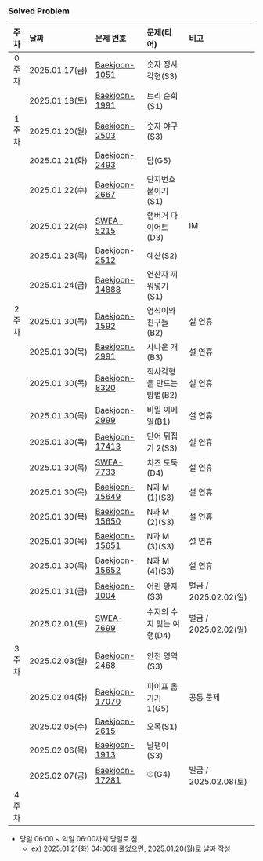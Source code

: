 ### Solved Problem

| 주차  | 날짜              | 문제 번호               | 문제(티어)     | 비고                 |
|:----------:|:----------------|:--------------------|:----------------|:-------------------|
| 0주차 | 2025.01.17(금)   | [Baekjoon-1051](https://www.acmicpc.net/problem/1051)        | 숫자 정사각형(S3)     |                                                                                                |
|     | 2025.01.18(토)   | [Baekjoon-1991](https://www.acmicpc.net/problem/1991)     | 트리 순회(S1)       |                                                                                                  |
| 1주차 | 2025.01.20(월)   | [Baekjoon-2503](https://www.acmicpc.net/problem/2503)     | 숫자 야구(S3)       |                                                                                              |
|     | 2025.01.21(화)   | [Baekjoon-2493](https://www.acmicpc.net/problem/2493)     | 탑(G5)           |                                                                                           |
|     | 2025.01.22(수)   | [Baekjoon-2667](https://www.acmicpc.net/problem/2667)          | 단지번호붙이기(S1)     |                                                                                           |
|     | 2025.01.22(수)   | [SWEA-5215](https://swexpertacademy.com/main/code/problem/problemDetail.do?contestProbId=AWT-lPB6dHUDFAVT)          | 햄버거 다이어트(D3)    |            IM        |
|     | 2025.01.23(목)   | [Baekjoon-2512](https://www.acmicpc.net/problem/2512)      | 예산(S2)          |                                                                                           |
|     | 2025.01.24(금)   | [Baekjoon-14888](https://www.acmicpc.net/problem/14888)       | 연산자 끼워넣기(S1)    |                                                                                           |
| 2주차 | 2025.01.30(목)   | [Baekjoon-1592](https://www.acmicpc.net/problem/1592)    | 영식이와 친구들(B2)    |                                                                              설 연휴               |
|     | 2025.01.30(목)   | [Baekjoon-2991](https://www.acmicpc.net/problem/2991)        | 사나운 개(B3)       |                                                                             설 연휴               |
|     | 2025.01.30(목)   | [Baekjoon-8320](https://www.acmicpc.net/problem/8320)          | 직사각형을 만드는 방법(B2) |                                                                         설 연휴               |
|     | 2025.01.30(목)   | [Baekjoon-2999](https://www.acmicpc.net/problem/2999)      | 비밀 이메일(B1)      |                                                                               설 연휴               |
|     | 2025.01.30(목)   | [Baekjoon-17413](https://www.acmicpc.net/problem/17413)     | 단어 뒤집기 2(S3)    |                                                                            설 연휴               |
|     | 2025.01.30(목)   | [SWEA-7733](https://swexpertacademy.com/main/code/problem/problemDetail.do?contestProbId=AWrDOdQqRCUDFARG)          | 치즈 도둑(D4)       |            설 연휴               |
|     | 2025.01.30(목)   | [Baekjoon-15649](https://www.acmicpc.net/problem/15649)        | N과 M (1)(S3)    |                                                                       설 연휴               |
|     | 2025.01.30(목)   | [Baekjoon-15650](https://www.acmicpc.net/problem/15650)     | N과 M (2)(S3)    |                                                                          설 연휴               |
|     | 2025.01.30(목)   | [Baekjoon-15651](https://www.acmicpc.net/problem/15651)    | N과 M (3)(S3)    |                                                                           설 연휴               |
|     | 2025.01.30(목)   | [Baekjoon-15652](https://www.acmicpc.net/problem/15652)      | N과 M (4)(S3)    |                                                                          설 연휴               |
|     | 2025.01.31(금)   | [Baekjoon-1004](https://www.acmicpc.net/problem/1004)     | 어린 왕자(S3)       |                                                                         벌금 / 2025.02.02(일) |
|     | 2025.02.01(토)   | [SWEA-7699](https://swexpertacademy.com/main/code/problem/problemDetail.do?contestProbId=AWqUzj0arpkDFARG)        | 수지의 수지 맞는 여행(D4) |       벌금 / 2025.02.02(일) | 
| 3주차 | 2025.02.03(월)   | [Baekjoon-2468](https://www.acmicpc.net/problem/2468)      | 안전 영역(S3)       |                                                                                             |
|     | 2025.02.04(화)   | [Baekjoon-17070](https://www.acmicpc.net/problem/17070)    | 파이프 옮기기 1(G5)   |                                                                            공통 문제              |
|     | 2025.02.05(수)   | [Baekjoon-2615](https://www.acmicpc.net/problem/2615)      | 오목(S1)          |                                                                                         |
|     | 2025.02.06(목)   | [Baekjoon-1913](https://www.acmicpc.net/problem/1913)      | 달팽이(S3)           |                                                                                            |
|     | 2025.02.07(금)   | [Baekjoon-17281](https://www.acmicpc.net/problem/17281)     |    ⚾(G4)        |                                                                      벌금 / 2025.02.08(토) |
| 4주차 |                 |                     |                 |                                                                                                                                      |

* 당일 06:00 ~ 익일 06:00까지 당일로 침 
  * ex) 2025.01.21(화) 04:00에 풀었으면, 2025.01.20(월)로 날짜 작성
